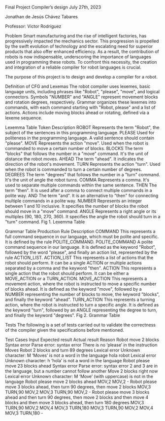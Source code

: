 Final Project
Compiler’s design
July 27th, 2023

Jonathan de Jesús Chávez Tabares

Professor: Victor Rodríguez

Problem
Smart manufacturing and the rise of intelligent factories, has progressively impacted the mechanics sector. This progression is propelled by the swift evolution of technology and the escalating need for superior products that also offer enhanced efficiency. As a result, the contribution of robots is now indispensable, underscoring the importance of languages used in programming these robots. To confront this necessity, the creation and integration of a reliable compiler for robot languages is crucial.

The purpose of this project is to design and develop a compiler for a robot.

Definition of CFG and Lexemas
The robot compiler uses lexemes, basic language units, including phrases like "Robot", "please", "move", and logical connectors. Symbols "NUMBER" and "ANGLE" represent movement blocks and rotation degrees, respectively. Grammar organizes these lexemes into commands, with each command starting with "Robot, please" and a list of actions. Actions include moving blocks ahead or rotating, defined via a lexeme sequence.

Lexemma Table
Token Description
ROBOT Represents the term "Robot", the subject of the sentences in this programming language.
PLEASE Used for politeness in the programming language. A valid sentence should contain "please".
MOVE Represents the action "move". Used when the robot is commanded to move a certain number of blocks.
BLOCKS The term "blocks" that follows the number in a "move" command. It's the unit of distance the robot moves.
AHEAD The term "ahead". It indicates the direction of the robot's movement.
TURN Represents the action "turn". Used when the robot is commanded to turn a certain number of degrees.
DEGREES The term "degrees" that follows the number in a "turn" command. It's the unit of angle the robot turns.
COMMA Represents a comma. It's used to separate multiple commands within the same sentence.
THEN The term "then". It is used after a comma to connect multiple commands in a polite way.
AND The term "and". It is an alternative to "then" for connecting multiple commands in a polite way.
NUMBER Represents an integer between 1 and 10 inclusive. It specifies the number of blocks the robot should move in a "move" command.
ANGLE Represents a right angle or its multiples (90, 180, 270, 360). It specifies the angle the robot should turn in a "turn" command.
Fig 1. Lexemma Table

Grammar Table
Production Rule Description
COMMAND This represents a full command sequence in our language, which must be polite and specific. It is defined by the rule POLITE_COMMAND.
POLITE_COMMAND A polite command sequence in our language. It is defined as the keyword "Robot", followed by the word "please", and finally an action list, represented by the rule ACTION_LIST.
ACTION_LIST This represents a list of actions that the robot should perform. It can be a single ACTION or multiple actions separated by a comma and the keyword "then".
ACTION This represents a single action that the robot should perform. It can be either a MOVE_ACTION or a TURN_ACTION.
MOVE_ACTION This represents a movement action, where the robot is instructed to move a specific number of blocks ahead. It is defined as the keyword "move", followed by a NUMBER representing the number of blocks to move, the keyword "blocks", and finally the keyword "ahead".
TURN_ACTION This represents a turning action, where the robot is instructed to turn a specific angle. It is defined as the keyword "turn", followed by an ANGLE representing the degree to turn, and finally the keyword "degrees".
Fig 2. Grammar Table

Tests
The following is a set of tests carried out to validate the correctness of the compiler given the specifications before mentioned.

Test Cases
Input Expected result Actual result Reason
Robot move 2 blocks Syntax error Parse error: syntax error There is no ‘please’ in the instruction
Moves Robot 2 blocks and turn 89 degrees Lexical error Unknown character: M ‘Moves’ is not a word in the language
hola robot Lexical error Unknown character: h ‘hola’ is not a word in the language
Robot please move 23 blocks ahead Syntax error Parse error: syntax error 2 and 3 are in the language, but a number cannot follow another
Move 2 blocks right now Lexical error Unknown character: M ‘Move’ (with uppercase) is not in the language
Robot please move 2 blocks ahead MOV,2 MOV,2 -
Robot please move 3 blocks ahead, then turn 90 degrees, then move 2 blocks MOV,3 TURN,90 MOV,2 MOV,3 TURN,90 MOV,2 -
Robot please move 3 blocks ahead and then turn 90 degrees, then move 2 blocks and then move 4 blocks and then move 3 blocks ahead, then turn 180 degrees MOV,3 TURN,90 MOV,2 MOV,4 MOV,3 TURN,180 MOV,3 TURN,90 MOV,2 MOV,4 MOV,3 TURN,180 -
